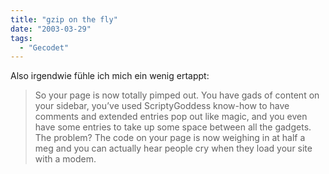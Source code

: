```yaml
---
title: "gzip on the fly"
date: "2003-03-29"
tags:
  - "Gecodet"
---
```


Also irgendwie fühle ich mich ein wenig ertappt:

> So your page is now totally pimped out. You have gads of content on your sidebar, you’ve used ScriptyGoddess know-how to have comments and extended entries pop out like magic, and you even have some entries to take up some space between all the gadgets. The problem? The code on your page is now weighing in at half a meg and you can actually hear people cry when they load your site with a modem.
